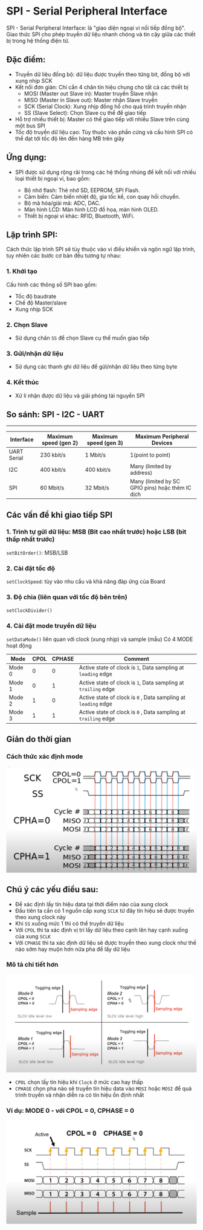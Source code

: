 # SPI - Serial Peripheral Interface

SPI - Serial Peripheral Interface: là "giao diện ngoại vi nối tiếp đồng bộ". Giao thức SPI cho phép truyền dữ liệu nhanh chóng và tin cậy giữa các thiết bị trong hệ thống điện tử.

## Đặc điểm: 

- Truyền dữ liệu đồng bộ: dữ liệu được truyền theo từng bit, đồng bộ với xung nhịp SCK
- Kết nối đơn giản: Chỉ cần 4 chân tín hiệu chung cho tất cả các thiết bị
    - MOSI (Master out Slave in): Master truyền Slave nhận
    - MISO (Master in Slave out):  Master nhận Slave truyền
    - SCK (Serial Clock): Xung nhịp đồng hồ cho quá trình truyền nhận
    - SS (Slave Select): Chọn Slave cụ thể để giao tiếp
- Hỗ trợ nhiều thiết bị: Master có thể giao tiếp với nhiều Slave trên cùng một bus SPI
- Tốc độ truyền dữ liệu cao: Tùy thuộc vào phần cứng và cấu hình SPI có thể đạt tới tốc độ lên đến hàng MB trên giây

## Ứng dụng:

- SPI được sử dụng rộng rãi trong các hệ thống nhúng để kết nối với nhiều loại thiết bị ngoại vi, bao gồm:

    - Bộ nhớ flash: Thẻ nhớ SD, EEPROM, SPI Flash.
    - Cảm biến: Cảm biến nhiệt độ, gia tốc kế, con quay hồi chuyển.
    - Bộ mã hóa/giải mã: ADC, DAC.
    - Màn hình LCD: Màn hình LCD đồ họa, màn hình OLED.
    - Thiết bị ngoại vi khác: RFID, Bluetooth, WiFi.

## Lập trình SPI:

Cách thức lập trình SPI sẽ tùy thuộc vào vi điều khiển và ngôn ngữ lập trình, tuy nhiên các bước cơ bản đều tương tự nhau:

### 1. Khởi tạo

Cấu hình các thông số SPI bao gồm: 
- Tốc độ baudrate
- Chế độ Master/slave
- Xung nhịp SCK

### 2. Chọn Slave

- Sử dụng chân `SS` để chọn Slave cụ thể muốn giao tiếp

### 3. Gửi/nhận dữ liệu

- Sử dụng các thanh ghi dữ liệu để gửi/nhận dữ liệu theo từng byte

### 4. Kết thúc

- Xử lí nhận được dữ liệu và giải phóng tài nguyền SPI


## So sánh: SPI - I2C - UART

----
|Interface| Maximum speed (gen 2) | Maximum speed (gen 3) | Maximum Peripheral Devices|
|---|---|---|---| 
|UART Serial | 230 kbit/s | 1 Mbit/s | 1(point to point) |
|I2C | 400 kbit/s | 400 kbit/s | Many (limited by address) |
|SPI | 60 Mbit/s | 32 Mbit/s | Many (limited by  SC GPIO pins) hoặc thêm IC dịch|

## Các vấn đề khi giao tiếp SPI

### 1. Trình tự gửi dữ liệu: MSB (Bit cao nhất trước) hoặc LSB (bit thấp nhất trước)

`setBitOrder()`: MSB/LSB 

### 2. Cài đặt tốc độ

`setClockSpeed`: tùy vào nhu cầu và khả năng đáp ứng của Board

### 3. Độ chia (liên quan với tốc độ bên trên)
`setClockDivider()`

### 4. Cài đặt mode truyền dữ liệu

`setDataMode()` liên quan với clock (xung nhịp) và sample (mẫu)
Có 4 MODE hoạt động

|Mode|CPOL|CPHASE|Comment|
|---|---|---|---|
|Mode 0| 0 | 0 | Active state of clock is `1`, Data sampling at `leading` edge |
|Mode 1| 0 | 1 | Active state of clock is `1`, Data sampling at `trailing` edge |
|Mode 2| 1 | 0 | Active state of clock is `0` , Data sampling at `leading` edge |
|Mode 3| 1 | 1 | Active state of clock is `0` , Data sampling at `trailing` edge |


## Giản do thời gian

### Cách thức xác định mode

![alt text](image.png)

## Chú ý các yếu điều sau:

- Để xác định lấy tín hiệu data tại thời điểm nào của xung clock
- Đầu tiên ta cần có 1 nguồn cấp xung `SCLK` từ đây tín hiệu sẽ được truyền theo xung clock này  
- Khi `SS` xuống mức 1 thì có thể truyền dữ liệu
- Với `CPOL` thì ta xác định vị trí lấy dữ liệu theo cạnh lên hay cạnh xuống của xung `SCLK`
- Với `CPHASE` thì ta xác định dữ liệu sẽ được truyền theo xung clock như thế nào sớm hay muộn hơn nữa pha để lấy dữ liệu



### Mô tả chi tiết hơn
![alt text](image-1.png)

- `CPOL` chọn lấy tín hiệu khi `Clock` ở mức cao hay thấp
- `CPHASE` chọn pha nào sẽ truyền tín hiệu data vào `MOSI` hoặc `MOSI` để quá trình truyền và nhận diễn ra có tín hiệu ổn định nhất


### Ví dụ: MODE 0 - với CPOL = 0, CPHASE = 0

![alt text](image-2.png)